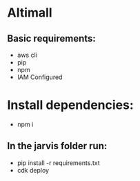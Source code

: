 # AItimall
## Basic requirements:
- aws cli
- pip
- npm
- IAM Configured

# Install dependencies:
- npm i

## In the jarvis folder run: 
- pip install -r requirements.txt
- cdk deploy
